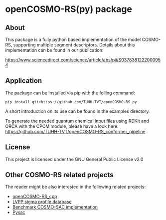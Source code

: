 # openCOSMO-RS(py) package

## About 

This package is a fully python based implementation of the model COSMO-RS, supporting multiple segment descriptors.
Details about this implementation can be found in our publication:

https://www.sciencedirect.com/science/article/abs/pii/S0378381222000954


## Application 

The package can be installed via pip with the folling command:
```
pip install git+https://github.com/TUHH-TVT/openCOSMO-RS_py
```

A short introduction on its use can be found in the examples directory.

To generate the needed quantum chemical input files using RDKit and ORCA with the CPCM module, please have a look here: https://github.com/TUHH-TVT/openCOSMO-RS_conformer_pipeline

## License

This project is licensed under the GNU General Public License v2.0

## Other COSMO-RS related projects

The reader might be also interested in the following related projects:
 - [openCOSMO-RS_cpp](https://github.com/TUHH-TVT/openCOSMO-RS_cpp)
 - [LVPP sigma profile database](https://github.com/lvpp/sigma)
 - [Benchmark COSMO-SAC implementation](https://github.com/usnistgov/COSMOSAC)
 - [Pysac](https://github.com/lvpp/pysac)
